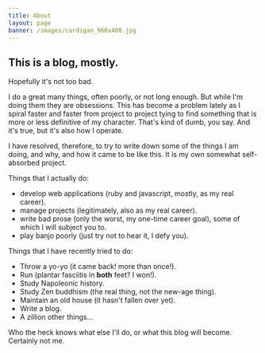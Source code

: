 ```yaml
---
title: About
layout: page
banner: /images/cardigan_960x400.jpg
---
```


## This is a blog, mostly.

Hopefully it's not too bad.

I do a great many things, often poorly, or not long enough. But while I'm doing them they are obsessions. This has become a problem lately as I spiral faster and faster from project to project tying to find something that is more or less definitive of my character. That's kind of dumb, you say. And it's true, but it's also how I operate.

I have resolved, therefore, to try to write down some of the things I am doing, and why, and how it came to be like this. It is my own somewhat self-absorbed project.

Things that I actually do:
* develop web applications (ruby and javascript, mostly, as my real career).
* manage projects (legitimately, also as my real career).
* write bad prose (only the worst, my one-time career goal), some of which I will subject you to.
* play banjo poorly (just try not to hear it, I defy you).

Things that I have recently tried to do:
* Throw a yo-yo (it came back! more than once!).
* Run (plantar fasciitis in **both** feet? I won!).
* Study Napoleonic history.
* Study Zen buddhism (the real thing, not the new-age thing).
* Maintain an old house (it hasn't fallen over yet).
* Write a blog.
* A zillion other things...

Who the heck knows what else I'll do, or what this blog will become. Certainly not me.
